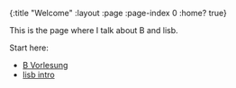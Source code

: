 {:title "Welcome"
 :layout :page
 :page-index 0
 :home? true}

This is the page where I talk about B and lisb.

Start here:

- [B Vorlesung](/posts-output/2024-06-04-b-language/)
- [lisb intro](/posts-output/2024-06-04-b-tutorial/)
